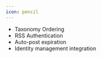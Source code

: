 ```yaml
---
icon: pencil
---
```


* Taxonomy Ordering
* RSS Authentication
* Auto-post expiration
* Identity management integration